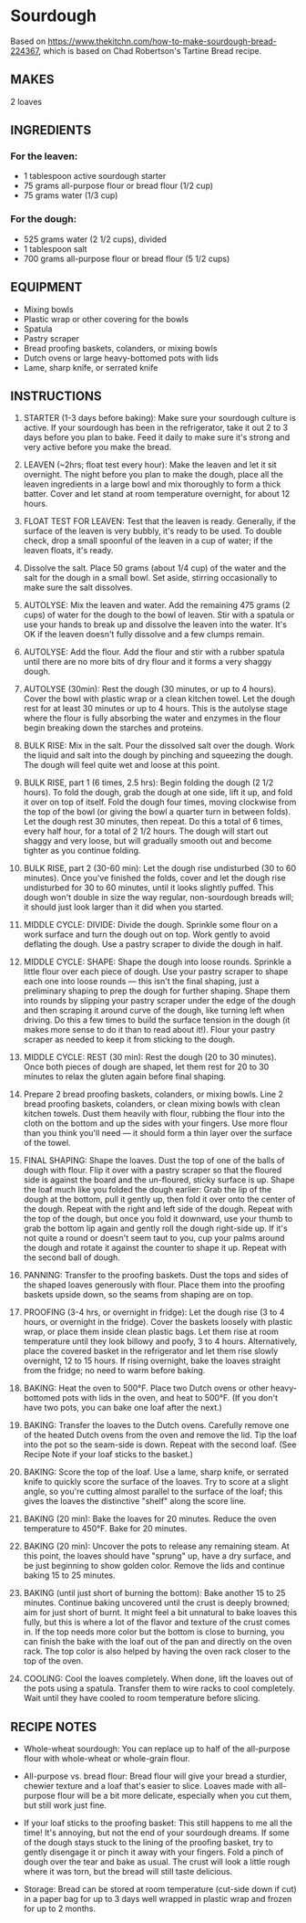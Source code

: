 # Sourdough
Based on https://www.thekitchn.com/how-to-make-sourdough-bread-224367, which is based on Chad Robertson's Tartine Bread recipe.

## MAKES
2 loaves

## INGREDIENTS

### For the leaven:
- 1 tablespoon active sourdough starter
- 75 grams all-purpose flour or bread flour (1/2 cup)
- 75 grams water (1/3 cup)

### For the dough:
- 525 grams water (2 1/2 cups), divided
- 1 tablespoon salt
- 700 grams all-purpose flour or bread flour (5 1/2 cups)

## EQUIPMENT
- Mixing bowls
- Plastic wrap or other covering for the bowls
- Spatula
- Pastry scraper
- Bread proofing baskets, colanders, or mixing bowls
- Dutch ovens or large heavy-bottomed pots with lids
- Lame, sharp knife, or serrated knife
 
## INSTRUCTIONS
1. STARTER (1-3 days before baking): Make sure your sourdough culture is active. If your sourdough has been in the refrigerator, take it out 2 to 3 days before you plan to bake. Feed it daily to make sure it's strong and very active before you make the bread.

1. LEAVEN (~2hrs; float test every hour): Make the leaven and let it sit overnight. The night before you plan to make the dough, place all the leaven ingredients in a large bowl and mix thoroughly to form a thick batter. Cover and let stand at room temperature overnight, for about 12 hours.

1. FLOAT TEST FOR LEAVEN: Test that the leaven is ready. Generally, if the surface of the leaven is very bubbly, it's ready to be used. To double check, drop a small spoonful of the leaven in a cup of water; if the leaven floats, it's ready.

1. Dissolve the salt. Place 50 grams (about 1/4 cup) of the water and the salt for the dough in a small bowl. Set aside, stirring occasionally to make sure the salt dissolves.

1. AUTOLYSE: Mix the leaven and water. Add the remaining 475 grams (2 cups) of water for the dough to the bowl of leaven. Stir with a spatula or use your hands to break up and dissolve the leaven into the water. It's OK if the leaven doesn't fully dissolve and a few clumps remain.

1. AUTOLYSE: Add the flour. Add the flour and stir with a rubber spatula until there are no more bits of dry flour and it forms a very shaggy dough.

1. AUTOLYSE (30min): Rest the dough (30 minutes, or up to 4 hours). Cover the bowl with plastic wrap or a clean kitchen towel. Let the dough rest for at least 30 minutes or up to 4 hours. This is the autolyse stage where the flour is fully absorbing the water and enzymes in the flour begin breaking down the starches and proteins.

1. BULK RISE: Mix in the salt. Pour the dissolved salt over the dough. Work the liquid and salt into the dough by pinching and squeezing the dough. The dough will feel quite wet and loose at this point.

1. BULK RISE, part 1 (6 times, 2.5 hrs): Begin folding the dough (2 1/2 hours). To fold the dough, grab the dough at one side, lift it up, and fold it over on top of itself. Fold the dough four times, moving clockwise from the top of the bowl (or giving the bowl a quarter turn in between folds). Let the dough rest 30 minutes, then repeat. Do this a total of 6 times, every half hour, for a total of 2 1/2 hours. The dough will start out shaggy and very loose, but will gradually smooth out and become tighter as you continue folding.

1. BULK RISE, part 2 (30-60 min): Let the dough rise undisturbed (30 to 60 minutes). Once you've finished the folds, cover and let the dough rise undisturbed for 30 to 60 minutes, until it looks slightly puffed. This dough won't double in size the way regular, non-sourdough breads will; it should just look larger than it did when you started.

1. MIDDLE CYCLE: DIVIDE: Divide the dough. Sprinkle some flour on a work surface and turn the dough out on top. Work gently to avoid deflating the dough. Use a pastry scraper to divide the dough in half.

1. MIDDLE CYCLE: SHAPE: Shape the dough into loose rounds. Sprinkle a little flour over each piece of dough. Use your pastry scraper to shape each one into loose rounds — this isn't the final shaping, just a preliminary shaping to prep the dough for further shaping. Shape them into rounds by slipping your pastry scraper under the edge of the dough and then scraping it around curve of the dough, like turning left when driving. Do this a few times to build the surface tension in the dough (it makes more sense to do it than to read about it!). Flour your pastry scraper as needed to keep it from sticking to the dough.

1. MIDDLE CYCLE: REST (30 min): Rest the dough (20 to 30 minutes). Once both pieces of dough are shaped, let them rest for 20 to 30 minutes to relax the gluten again before final shaping.

1. Prepare 2 bread proofing baskets, colanders, or mixing bowls. Line 2 bread proofing baskets, colanders, or clean mixing bowls with clean kitchen towels. Dust them heavily with flour, rubbing the flour into the cloth on the bottom and up the sides with your fingers. Use more flour than you think you'll need — it should form a thin layer over the surface of the towel.

1. FINAL SHAPING: Shape the loaves. Dust the top of one of the balls of dough with flour. Flip it over with a pastry scraper so that the floured side is against the board and the un-floured, sticky surface is up. Shape the loaf much like you folded the dough earlier: Grab the lip of the dough at the bottom, pull it gently up, then fold it over onto the center of the dough. Repeat with the right and left side of the dough. Repeat with the top of the dough, but once you fold it downward, use your thumb to grab the bottom lip again and gently roll the dough right-side up. If it's not quite a round or doesn't seem taut to you, cup your palms around the dough and rotate it against the counter to shape it up. Repeat with the second ball of dough.

1. PANNING: Transfer to the proofing baskets. Dust the tops and sides of the shaped loaves generously with flour. Place them into the proofing baskets upside down, so the seams from shaping are on top.

1. PROOFING (3-4 hrs, or overnight in fridge): Let the dough rise (3 to 4 hours, or overnight in the fridge). Cover the baskets loosely with plastic wrap, or place them inside clean plastic bags. Let them rise at room temperature until they look billowy and poofy, 3 to 4 hours. Alternatively, place the covered basket in the refrigerator and let them rise slowly overnight, 12 to 15 hours. If rising overnight, bake the loaves straight from the fridge; no need to warm before baking.

1. BAKING: Heat the oven to 500°F. Place two Dutch ovens or other heavy-bottomed pots with lids in the oven, and heat to 500°F. (If you don't have two pots, you can bake one loaf after the next.)

1. BAKING: Transfer the loaves to the Dutch ovens. Carefully remove one of the heated Dutch ovens from the oven and remove the lid. Tip the loaf into the pot so the seam-side is down. Repeat with the second loaf. (See Recipe Note if your loaf sticks to the basket.)

1. BAKING: Score the top of the loaf. Use a lame, sharp knife, or serrated knife to quickly score the surface of the loaves. Try to score at a slight angle, so you're cutting almost parallel to the surface of the loaf; this gives the loaves the distinctive "shelf" along the score line.

1. BAKING (20 min): Bake the loaves for 20 minutes. Reduce the oven temperature to 450°F. Bake for 20 minutes.

1. BAKING (20 min): Uncover the pots to release any remaining steam. At this point, the loaves should have "sprung" up, have a dry surface, and be just beginning to show golden color. Remove the lids and continue baking 15 to 25 minutes.

1. BAKING (until just short of burning the bottom): Bake another 15 to 25 minutes. Continue baking uncovered until the crust is deeply browned; aim for just short of burnt. It might feel a bit unnatural to bake loaves this fully, but this is where a lot of the flavor and texture of the crust comes in. If the top needs more color but the bottom is close to burning, you can finish the bake with the loaf out of the pan and directly on the oven rack. The top color is also helped by having the oven rack closer to the top of the oven.

1. COOLING: Cool the loaves completely. When done, lift the loaves out of the pots using a spatula. Transfer them to wire racks to cool completely. Wait until they have cooled to room temperature before slicing.

## RECIPE NOTES
- Whole-wheat sourdough: You can replace up to half of the all-purpose flour with whole-wheat or whole-grain flour.

- All-purpose vs. bread flour: Bread flour will give your bread a sturdier, chewier texture and a loaf that's easier to slice. Loaves made with all-purpose flour will be a bit more delicate, especially when you cut them, but still work just fine.

- If your loaf sticks to the proofing basket: This still happens to me all the time! It's annoying, but not the end of your sourdough dreams. If some of the dough stays stuck to the lining of the proofing basket, try to gently disengage it or pinch it away with your fingers. Fold a pinch of dough over the tear and bake as usual. The crust will look a little rough where it was torn, but the bread will still taste delicious.

- Storage: Bread can be stored at room temperature (cut-side down if cut) in a paper bag for up to 3 days well wrapped in plastic wrap and frozen for up to 2 months.
